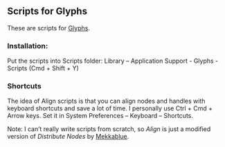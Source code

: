 ## Scripts for Glyphs

These are scripts for [Glyphs](https://glyphsapp.com/).

### Installation: 
Put the scripts into Scripts folder: Library – Application Support - Glyphs - Scripts
(Cmd + Shift + Y)

### Shortcuts

The idea of Align scripts is that you can align nodes and handles with keyboard shortcuts and save a lot of time. I personally use Ctrl + Cmd + Arrow keys. Set it in System Preferences – Keyboard – Shortcuts.

Note: I can’t really write scripts from scratch, so *Align* is just a modified version of *Distribute Nodes* by [Mekkablue](https://github.com/mekkablue/Glyphs-Scripts).

